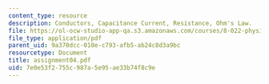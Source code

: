 ```yaml
---
content_type: resource
description: Conductors, Capacitance Current, Resistance, Ohm's Law.
file: https://ol-ocw-studio-app-qa.s3.amazonaws.com/courses/8-022-physics-ii-electricity-and-magnetism-fall-2002/7e0e53f2755c987a5e95ae33b74f8c9e_assignment04.pdf
file_type: application/pdf
parent_uid: 9a370dcc-010e-c793-afb5-ab24c8d3a9bc
resourcetype: Document
title: assignment04.pdf
uid: 7e0e53f2-755c-987a-5e95-ae33b74f8c9e
---
```

